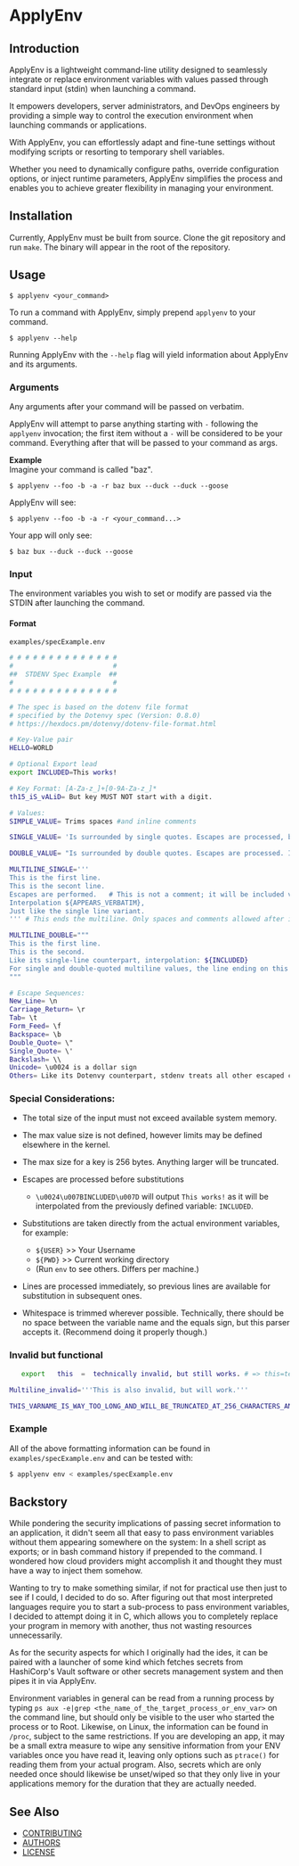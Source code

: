 # ApplyEnv
## Introduction
ApplyEnv is a lightweight command-line utility designed to seamlessly integrate or replace environment variables with values passed through standard input (stdin) when launching a command.

It empowers developers, server administrators, and DevOps engineers by providing a simple way to control the execution environment when launching commands or applications.

With ApplyEnv, you can effortlessly adapt and fine-tune settings without modifying scripts or resorting to temporary shell variables.

Whether you need to dynamically configure paths, override configuration options, or inject runtime parameters, ApplyEnv simplifies the process and enables you to achieve greater flexibility in managing your environment.

## Installation
Currently, ApplyEnv must be built from source. Clone the git repository and run `make`. The binary will appear in the root of the repository. 

## Usage
```
$ applyenv <your_command>
```
To run a command with ApplyEnv, simply prepend `applyenv` to your command.

```
$ applyenv --help
```
Running ApplyEnv with the `--help` flag will yield information about ApplyEnv and its arguments.

### Arguments
Any arguments after your command will be passed on verbatim.

ApplyEnv will attempt to parse anything starting with `-` following the `applyenv` invocation; the first item without a `-` will be considered to be your command. Everything after that will be passed to your command as args.

**Example**  
Imagine your command is called "baz".
```
$ applyenv --foo -b -a -r baz bux --duck --duck --goose
```
ApplyEnv will see:
```
$ applyenv --foo -b -a -r <your_command...>
```
Your app will only see:
```
$ baz bux --duck --duck --goose
```

### Input
The environment variables you wish to set or modify are passed via the STDIN after launching the command.

#### Format
`examples/specExample.env`
```bash
# # # # # # # # # # # # # # 
#                         #
##  STDENV Spec Example  ##
#                         #
# # # # # # # # # # # # # #

# The spec is based on the dotenv file format
# specified by the Dotenvy spec (Version: 0.8.0)
# https://hexdocs.pm/dotenvy/dotenv-file-format.html

# Key-Value pair
HELLO=WORLD

# Optional Export lead
export INCLUDED=This works!

# Key Format: [A-Za-z_]+[0-9A-Za-z_]*
th15_iS_vALiD= But key MUST NOT start with a digit.

# Values:
SIMPLE_VALUE= Trims spaces #and inline comments

SINGLE_VALUE= 'Is surrounded by single quotes. Escapes are processed, but no interpolation.'

DOUBLE_VALUE= "Is surrounded by double quotes. Escapes are processed. Interpolation: ${INCLUDED}"

MULTILINE_SINGLE='''
This is the first line.
This is the secont line.
Escapes are performed.   # This is not a comment; it will be included verbatim.
Interpolation ${APPEARS_VERBATIM},
Just like the single line variant.
''' # This ends the multiline. Only spaces and comments allowed after it.

MULTILINE_DOUBLE="""
This is the first line.
This is the second.
Like its single-line counterpart, interpolation: ${INCLUDED}
For single and double-quoted multiline values, the line ending on this line is trimmed.
"""

# Escape Sequences:
New_Line= \n
Carriage_Return= \r
Tab= \t
Form_Feed= \f
Backspace= \b
Double_Quote= \"
Single_Quote= \'
Backslash= \\
Unicode= \u0024 is a dollar sign
Others= Like its Dotenvy counterpart, stdenv treats all other escaped characters literally.
```
### Special Considerations:

- The total size of the input must not exceed available system memory.

- The max value size is not defined, however limits may be defined elsewhere in the kernel.

- The max size for a key is 256 bytes. Anything larger will be truncated.

- Escapes are processed before substitutions
    - `\u0024\u007BINCLUDED\u007D` will output `This works!` as it will be interpolated from the previously defined variable: `INCLUDED`.

- Substitutions are taken directly from the actual environment variables, for example:
    - `${USER}` >> Your Username
    - `${PWD}` >> Current working directory
    - (Run `env` to see others. Differs per machine.)

- Lines are processed immediately, so previous lines are available for substitution in subsequent ones.

- Whitespace is trimmed wherever possible. Technically, there should be no space between the variable name and the equals sign, but this parser accepts it. (Recommend doing it properly though.)

### Invalid but functional
```bash
   export   this  =  technically invalid, but still works. # => this=technically invalid, but still works.

Multiline_invalid='''This is also invalid, but will work.'''

THIS_VARNAME_IS_WAY_TOO_LONG_AND_WILL_BE_TRUNCATED_AT_256_CHARACTERS_AND_AS_SUCH_DEMONSTRATING_THIS_REQUIRES_A_LOT_OF_SCREEN_SPACE_BUT_ITS_THE_UNIX_SPEC_APPARENTLY_AND_WHO_KNOWS_WHY_ANYONE_WOULD_ACTUALLY_WANT_TO_USE_A_KEY_NAME_THIS_LONG_BUT_WE_SHOULD_NEVERTHELESS_CHECK_EVEN_THOUGH_WE_DONT_REALLY=use variables with names this long!

```

### Example
All of the above formatting information can be found in `examples/specExample.env` and can be tested with:
```bash
$ applyenv env < examples/specExample.env
```

## Backstory
While pondering the security implications of passing secret information to an application, it didn't seem all that easy to pass environment variables without them appearing somewhere on the system: In a shell script as exports; or in bash command history if prepended to the command. I wondered how cloud providers might accomplish it and thought they must have a way to inject them somehow.

Wanting to try to make something similar, if not for practical use then just to see if I could, I decided to do so. After figuring out that most interpreted languages require you to start a sub-process to pass environment variables, I decided to attempt doing it in C, which allows you to completely replace your program in memory with another, thus not wasting resources unnecessarily.

As for the security aspects for which I originally had the ides, it can be paired with a launcher of some kind which fetches secrets from HashiCorp's Vault software or other secrets management system and then pipes it in via ApplyEnv.

Environment variables in general can be read from a running process by typing `ps aux -e|grep <the_name_of_the_target_process_or_env_var>` on the command line, but should only be visible to the user who started the process or to Root. Likewise, on Linux, the information can be found in `/proc`, subject to the same restrictions. If you are developing an app, it may be a small extra measure to wipe any sensitive information from your ENV variables once you have read it, leaving only options such as `ptrace()` for reading them from your actual program. Also, secrets which are only needed once should likewise be unset/wiped so that they only live in your applications memory for the duration that they are actually needed.

## See Also
- [CONTRIBUTING](CONTRIBUTING.md)
- [AUTHORS](AUTHORS.md)
- [LICENSE](LICENSE)
